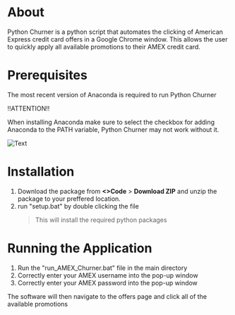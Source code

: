 # About
Python Churner is a python script that automates the clicking of American Express credit card offers in a Google Chrome window. This allows the user to quickly apply all available promotions to their AMEX credit card.

# Prerequisites
The most recent version of Anaconda is required to run Python Churner

‼️ATTENTION‼️

When installing Anaconda make sure to select the checkbox for adding Anaconda to the PATH variable, Python Churner may not work without it.

![Text](https://miro.medium.com/max/666/1*7a9zVyGP3iMXu9aB4e_Vhw.png)

# Installation
1. Download the package from **<>Code** > **Download ZIP** and unzip the package to your preffered location.
2. run "setup.bat" by double clicking the file
    > This will install the required python packages

# Running the Application
1. Run the "run_AMEX_Churner.bat" file in the main directory
2. Correctly enter your AMEX username into the pop-up window
3. Correctly enter your AMEX password into the pop-up window

The software will then navigate to the offers page and click all of the available promotions
